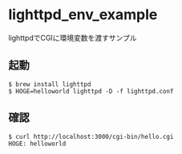 # lighttpd_env_example

lighttpdでCGIに環境変数を渡すサンプル

## 起動

```shell-session
$ brew install lighttpd
$ HOGE=helloworld lighttpd -D -f lighttpd.conf
```

## 確認

```shell-session
$ curl http://localhost:3000/cgi-bin/hello.cgi
HOGE: helloworld
```
